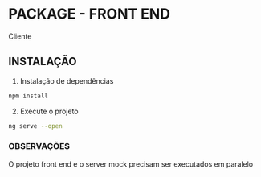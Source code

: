 # PACKAGE - FRONT END

Cliente

## INSTALAÇÃO

1. Instalação de dependências

```bash
npm install
```

2. Execute o projeto

```bash
ng serve --open
```

### OBSERVAÇÕES

O projeto front end e o server mock precisam ser executados em paralelo
